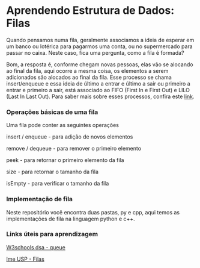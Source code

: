 # Aprendendo Estrutura de Dados: Filas

Quando pensamos numa fila, geralmente associamos a ideia de esperar em um banco ou lotérica para pagarmos uma conta, ou no supermercado para passar no caixa. Neste caso, fica uma pergunta, como a fila é formada?

Bom, a resposta é, conforme chegam novas pessoas, elas vão se alocando ao final da fila, aqui ocorre a mesma coisa, os elementos a serem adicionados são alocados ao final da fila. Esse processo se chama insert/enqueue e essa ideia de último a entrar e último a sair ou primeiro a entrar e primeiro a sair, está associado ao FIFO (First In e First Out) e LILO (Last In Last Out). Para saber mais sobre esses processos, confira este [link](https://deinfo.uepg.br/~alunoso/2016/FIFO/ "Fifo em processos de Sistemas Operacionais").

### Operações básicas de uma fila

Uma fila pode conter as seguintes operações

insert / enqueue - para adição de novos elementos

remove / dequeue - para remover o primeiro elemento

peek - para retornar o primeiro elemento da fila

size - para retornar o tamanho da fila

isEmpty - para verificar o tamanho da fila


### Implementação de fila

Neste repositório você encontra duas pastas, py e cpp, aqui temos as implementações de fila na linguagem python e c++.


### Links úteis para aprendizagem

[W3schools dsa - queue](https://www.w3schools.com/dsa/dsa_data_queues.php)

[Ime USP - Filas](https://www.ime.usp.br/~pf/algoritmos/aulas/fila.html)
